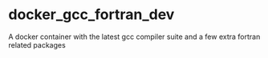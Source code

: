 # docker_gcc_fortran_dev
A docker container with the latest gcc compiler suite and a few extra fortran related packages
